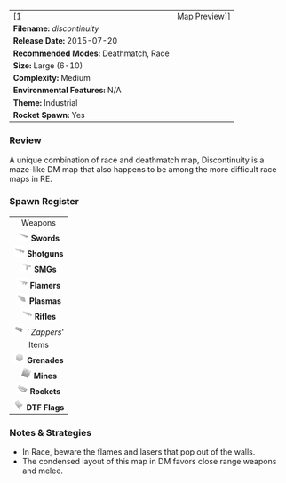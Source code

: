 |                                                                |                     |
|----------------------------------------------------------------|---------------------|
| \[[1](File:Discontinuity.png%7Cthumb%7Ccenter)|Map Preview\]\] | **Author: Unnamed** |
| **Filename:** *discontinuity*                                  |
| **Release Date:** 2015-07-20                                   |
| **Recommended Modes:** Deathmatch, Race                        |
| **Size:** Large (6-10)                                         |
| **Complexity:** Medium                                         |
| **Environmental Features:** N/A                                |
| **Theme:** Industrial                                          |
| **Rocket Spawn:** Yes                                          |

### Review

A unique combination of race and deathmatch map, Discontinuity is a maze-like DM map that also happens to be among the more difficult race maps in RE.

### Spawn Register

|                                                                                                         |
|:-------------------------------------------------------------------------------------------------------:|
|                                                 Weapons                                                 |
|           <img src="Sword.png" title="fig:Sword.png" alt="Sword.png" width="20" /> **Swords**           |
|       <img src="Shotgun.png" title="fig:Shotgun.png" alt="Shotgun.png" width="20" /> **Shotguns**       |
|               <img src="Smg.png" title="fig:Smg.png" alt="Smg.png" width="20" /> **SMGs**               |
|         <img src="Flamer.png" title="fig:Flamer.png" alt="Flamer.png" width="20" /> **Flamers**         |
|         <img src="Plasma.png" title="fig:Plasma.png" alt="Plasma.png" width="20" /> **Plasmas**         |
|           <img src="Rifle.png" title="fig:Rifle.png" alt="Rifle.png" width="20" /> **Rifles**           |
| <img src="Zapper_grey.png" title="fig:Zapper_grey.png" alt="Zapper_grey.png" width="20" /> *' Zappers*' |
|                                                  Items                                                  |
|       <img src="Grenade.png" title="fig:Grenade.png" alt="Grenade.png" width="20" /> **Grenades**       |
|             <img src="Mine.png" title="fig:Mine.png" alt="Mine.png" width="20" /> **Mines**             |
|         <img src="Rocket.png" title="fig:Rocket.png" alt="Rocket.png" width="20" /> **Rockets**         |
|           <img src="Flag.png" title="fig:Flag.png" alt="Flag.png" width="20" /> **DTF Flags**           |

### Notes & Strategies

-   In Race, beware the flames and lasers that pop out of the walls.
-   The condensed layout of this map in DM favors close range weapons and melee.

